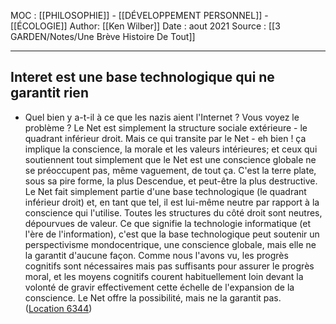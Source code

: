 MOC : [[PHILOSOPHIE]] - [[DÉVELOPPEMENT PERSONNEL]] - [[ÉCOLOGIE]]
Author: [[Ken Wilber]]
Date : aout 2021
Source : [[3 GARDEN/Notes/Une Brève Histoire De Tout]]
***

## Interet est une base technologique qui ne garantit rien
- Quel bien y a-t-il à ce que les nazis aient l'Internet ? Vous voyez le problème ? Le Net est simplement la structure sociale extérieure - le quadrant inférieur droit. Mais ce qui transite par le Net - eh bien ! ça implique la conscience, la morale et les valeurs intérieures; et ceux qui soutiennent tout simplement que le Net est une conscience globale ne se préoccupent pas, même vaguement, de tout ça. C'est la terre plate, sous sa pire forme, la plus Descendue, et peut-être la plus destructive. Le Net fait simplement partie d'une base technologique (le quadrant inférieur droit) et, en tant que tel, il est lui-même neutre par rapport à la conscience qui l'utilise. Toutes les structures du côté droit sont neutres, dépourvues de valeur. Ce que signifie la technologie informatique (et l'ère de l'information), c'est que la base technologique peut soutenir un perspectivisme mondocentrique, une conscience globale, mais elle ne la garantit d'aucune façon. Comme nous l'avons vu, les progrès cognitifs sont nécessaires mais pas suffisants pour assurer le progrès moral, et les moyens cognitifs courent habituellement loin devant la volonté de gravir effectivement cette échelle de l'expansion de la conscience. Le Net offre la possibilité, mais ne la garantit pas. ([Location 6344](https://readwise.io/to_kindle?action=open&asin=B07MQ681WQ&location=6344))